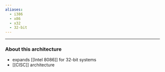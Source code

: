```yaml
---
aliases:
  - i386
  - x86
  - x32
  - 32-bit
---
```

---

### About this architecture

- expands [[Intel 8086]] for 32-bit systems
- [[CISC]] architecture